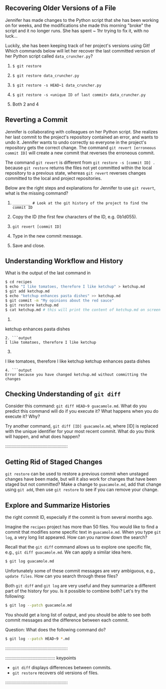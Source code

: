 
## Recovering Older Versions of a File

Jennifer has made changes to the Python script that she has been working on for weeks, and the
modifications she made this morning "broke" the script and it no longer runs. She has spent
\~ 1hr trying to fix it, with no luck...

Luckily, she has been keeping track of her project's versions using Git! Which commands below will
let her recover the last committed version of her Python script called
`data_cruncher.py`?

1. `$ git restore`

2. `$ git restore data_cruncher.py`

3. `$ git restore -s HEAD~1 data_cruncher.py`

4. `$ git restore -s <unique ID of last commit> data_cruncher.py`

5. Both 2 and 4


## Reverting a Commit

Jennifer is collaborating with colleagues on her Python script.  She
realizes her last commit to the project's repository contained an error, and
wants to undo it.  Jennifer wants to undo correctly so everyone in the project's
repository gets the correct change. The command `git revert [erroneous commit ID]` will create a
new commit that reverses the erroneous commit.

The command `git revert` is
different from `git restore -s [commit ID] .` because `git restore` returns the
files not yet committed within the local repository to a previous state, whereas `git revert`
reverses changes committed to the local and project repositories.

Below are the right steps and explanations for Jennifer to use `git revert`,
what is the missing command?

1. `________ # Look at the git history of the project to find the commit ID`

2. Copy the ID (the first few characters of the ID, e.g. 0b1d055).

3. `git revert [commit ID]`

4. Type in the new commit message.

5. Save and close.


## Understanding Workflow and History

What is the output of the last command in

```bash
$ cd recipes
$ echo "I like tomatoes, therefore I like ketchup" > ketchup.md
$ git add ketchup.md
$ echo "ketchup enhances pasta dishes" >> ketchup.md
$ git commit -m "My opinions about the red sauce"
$ git restore ketchup.md
$ cat ketchup.md # this will print the content of ketchup.md on screen
```

1. ```output
  ketchup enhances pasta dishes
  ```
2. ```output
  I like tomatoes, therefore I like ketchup
  ```
3. ```output
  I like tomatoes, therefore I like ketchup
  ketchup enhances pasta dishes
  ```
4. ```output
  Error because you have changed ketchup.md without committing the changes
  ```


## Checking Understanding of `git diff`

Consider this command: `git diff HEAD~9 guacamole.md`. What do you predict this command
will do if you execute it? What happens when you do execute it? Why?

Try another command, `git diff [ID] guacamole.md`, where [ID] is replaced with
the unique identifier for your most recent commit. What do you think will happen,
and what does happen?


::::::::::::::::::::::::::::::::::::::::::::::::::


## Getting Rid of Staged Changes

`git restore` can be used to restore a previous commit when unstaged changes have
been made, but will it also work for changes that have been staged but not committed?
Make a change to `guacamole.md`, add that change using `git add`,
then use `git restore` to see if you can remove your change.


## Explore and Summarize Histories

the right commit ID, especially if the commit is from several months ago.

Imagine the `recipes` project has more than 50 files.
You would like to find a commit that modifies some specific text in `guacamole.md`.
When you type `git log`, a very long list appeared.
How can you narrow down the search?

Recall that the `git diff` command allows us to explore one specific file,
e.g., `git diff guacamole.md`. We can apply a similar idea here.

```bash
$ git log guacamole.md
```

Unfortunately some of these commit messages are very ambiguous, e.g., `update files`.
How can you search through these files?

Both `git diff` and `git log` are very useful and they summarize a different part of the history
for you.
Is it possible to combine both? Let's try the following:

```bash
$ git log --patch guacamole.md
```

You should get a long list of output, and you should be able to see both commit messages and
the difference between each commit.

Question: What does the following command do?

```bash
$ git log --patch HEAD~9 *.md
```

::::::::::::::::::::::::::::::::::::::::::::::::::

:::::::::::::::::::::::::::::::::::::::: keypoints

- `git diff` displays differences between commits.
- `git restore` recovers old versions of files.

::::::::::::::::::::::::::::::::::::::::::::::::::
